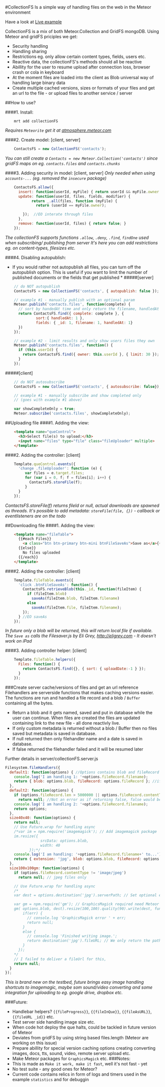 #CollectionFS
Is a simple way of handling files on the web in the Meteor environment

Have a look at [Live example](http://collectionfs.meteor.com/)

CollectionFS is a mix of both Meteor.Collection and GridFS mongoDB.
Using Meteor and gridFS priciples we get:
* Security handling
* Handling sharing
* Restrictions eg. only allow certain content types, fields, users etc.
* Reactive data, the collectionFS's methods should all be reactive
* Abillity for the user to resume upload after connection loss, browser crash or cola in keyboard
* At the moment files are loaded into the client as Blob universal way of handling large binary data
* Create multiple cached versions, sizes or formats of your files and get an url to the file - or upload files to another service / server

##How to use?

####1. Install:
```
    mrt add collectionFS
```
*Requires ```Meteorite``` get it at [atmosphere.meteor.com](https://atmosphere.meteor.com)*

####2. Create model: [client, server]
```js
    ContactsFS = new CollectionFS('contacts');
```
*You can still create a ```Contacts = new Meteor.Collection('contacts')``` since gridFS maps on eg. ```contacts.files``` and ```contacts.chunks```*

####3. Adding security in model: [client, server]
*Only needed when using ```accounts-...``` (eg. removed the ```insecure``` package)*
```js
    ContactsFS.allow({
      insert: function(userId, myFile) { return userId && myFile.owner === userId; },
      update: function(userId, files, fields, modifier) {
            return _.all(files, function (myFile) {
              return (userId == myFile.owner);

        });  //EO interate through files
      },
      remove: function(userId, files) { return false; }
    });
```
*The collectionFS supports functions ```.allow```, ```.deny```, ```.find```, ```findOne``` used when subscribing/ publishing from server* 
*It's here you can add restrictions eg. on content-types, filesizes etc.*


####4. Disabling autopublish: 
* If you would rather not autopublish all files, you can turn off the autopublish option.  This is useful if you want to limit the number of published documents or the fields that get published *
#####[server]
```js
    // do NOT autopublish
    ContactsFS = new CollectionFS('contacts', { autopublish: false });

    // example #1 - manually publish with an optional param
    Meteor.publish('contacts.files', function(complete) {
      // sort by handedAt time and only return the filename, handledAt and _id fields
      return ContactsFS.find({ complete: complete }, {
              sort:{ handledAt: 1 }, 
              fields: { _id: 1, filename: 1, handledAt: 1}
      })
    });

    // example #2 - limit results and only show users files they own
    Meteor.publish('contacts.files', function() {
      if (this.userId) {
        return ContactsFS.find({ owner: this.userId }, { limit: 30 });
      }
    });    
```
#####[client]
```js
    // do NOT autosubscribe
    ContactsFS = new CollectionFS('contacts', { autosubscribe: false});

    // example #1 - manually subscribe and show completed only 
    // (goes with example #1 above)

    var showCompleteOnly = true;
    Meteor.subscribe('contacts.files', showCompleteOnly);
```

##Uploading file
####1. Adding the view:
```html
    <template name="queControl">
      <h3>Select file(s) to upload:</h3>
      <input name="files" type="file" class="fileUploader" multiple>
    </template>
```

####2. Adding the controller: [client]
```js
    Template.queControl.events({
      'change .fileUploader': function (e) {
         var files = e.target.files;
         for (var i = 0, f; f = files[i]; i++) {
           ContactsFS.storeFile(f);
         }
      }
    });
```
*ContactsFS.storeFile(f) returns fileId or null, actual downloads are spawned as threads. It's possible to add metadata: ```storeFile(file, {})``` - callback or eventlisteners are on the todo*

##Downloading file
####1. Adding the view:
```html
    <template name="fileTable">
      {{#each Files}}
        <a class="btn btn-primary btn-mini btnFileSaveAs">Save as</a>{{filename}}<br/>
      {{else}}
        No files uploaded
      {{/each}}
    </template>
```

####2. Adding the controller: [client]
```js
    Template.fileTable.events({
      'click .btnFileSaveAs': function() {
        ContactsFS.retrieveBlob(this._id, function(fileItem) {
          if (fileItem.blob)
            saveAs(fileItem.blob, fileItem.filename)
          else
            saveAs(fileItem.file, fileItem.filename);
        });
      } //EO saveAs
    });
```
*In future only a blob will be returned, this will return local file if available. The `Save as` calls the Filesaver.js by Eli Grey, http://eligrey.com - It doesn't work on iPad*

####3. Adding controller helper: [client]
```js
    Template.fileTable.helpers({
      Files: function() {
        return ContactsFS.find({}, { sort: { uploadDate:-1 } });
      }
    });
```

###Create server cache/versions of files and get an url reference
Filehandlers are serverside functions that makes caching versions easier. The functions are run and handled a file record and a blob / ```Buffer``` containing all the bytes.
* Return a blob and it gets named, saved and put in database while the user can continue. When files are created the files are updated containing link to the new file - all done reactivly live.
* If only custom metadata is returned without a blob / Buffer then no files saved but metadata is saved in database.
* If null returned then only filehandler name and a date is saved in database.
* If false returned the filehandler failed and it will be resumed later

Further details in server/collectionFS.server.js
```js
Filesystem.fileHandlers({
  default1: function(options) { //Options contains blob and fileRecord - same is expected in return if should be saved on filesytem, can be modified
    console.log('I am handling 1: '+options.fileRecord.filename);
    return { blob: options.blob, fileRecord: options.fileRecord }; //if no blob then save result in fileURL (added createdAt)
  },
  default2: function(options) {
    if (options.fileRecord.len > 5000000 || options.fileRecord.contentType != 'image/jpeg') //Save som space, only make cache if less than 1Mb
      return null; //Not an error as if returning false, false would be tried again later...
    console.log('I am handling 2: '+options.fileRecord.filename);
    return options; 
  },
  size40x40: function(options) {
    return null;
    // Use Future.wrap for handling async
    /*var im = npm.require('imagemagick'); // Add imagemagick package
    im.resize({
                srcData: options.blob,
                width: 40
           });*/
    console.log('I am handling: '+options.fileRecord.filename+' to...');
    return { extension: 'jpg', blob: options.blob, fileRecord: options.fileRecord }; //or just 'options'...
  },
  size100x100gm: function(options) {
    if (options.fileRecord.contentType != 'image/jpeg')
      return null; // jpeg files only  

    // Use Future.wrap for handling async
    /*
    var dest = options.destination('jpg').serverPath; // Set optional extension

    var gm = npm.require('gm'); // GraphicsMagick required need Meteor package
    gm( options.blob, dest).resize(100,100).quality(90).write(dest, function(err) {
        if(err) {
          // console.log 'GraphicsMagick error ' + err;
          return null;
        }
        else {
          // console.log 'Finished writing image.';
          return destination('jpg').fileURL; // We only return the path for the file, no blob to save since we took care of it
        }
      });
    */
    // I failed to deliver a fileUrl for this, 
    return null;
  }
});
```
*This is brand new on the testbed, future brings easy image handling shortcuts to imagemagic, maybe som sound/video converting and some integration for uploading to eg. google drive, dropbox etc.*

###Future:
* Handlebar helpers? ```{{fileProgress}}```, ```{{fileInQue}}```, ```{{fileAsURL}}```, ```{{fileURL _id}}``` etc.
* Test server side handling image size etc.
* When code hot deploy the que halts, could be tackled in future version of Meteor
* Deviates from gridFS by using string based files.length (Meteor are working on this issue)
* Prepare abillity for special version caching options creating converting images, docs, tts, sound, video, remote server upload etc.
* Make Meteor packages for `GraphicsMagick` etc.
###Notes:
* This is made as ```Make it work, make it fast```, well it's not fast - yet
* No test suite - any good ones for Meteor?
* Current code contains relics in form of logs and timers used in the example ```statistics``` and for debuggin